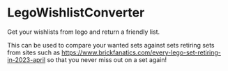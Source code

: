 # LegoWishlistConverter

Get your wishlists from lego and return a friendly list. 

This can be used to compare your wanted sets against sets retiring sets from sites such as https://www.brickfanatics.com/every-lego-set-retiring-in-2023-april so that you never miss out on a set again!
